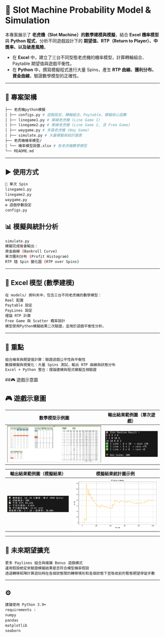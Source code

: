 # 🎰 Slot Machine Probability Model & Simulation

本專案展示了 **老虎機（Slot Machine）的數學建模與模擬**，結合 **Excel 機率模型** 與 **Python 程式**，分析不同遊戲設計下的 **期望值、RTP（Return to Player）、中獎率、以及破產風險**。  

- 在 **Excel** 中，建立了三台不同型態老虎機的機率模型，計算轉輪組合、Paytable 期望值與遊戲平衡性。  
- 在 **Python** 中，撰寫模擬程式進行大量 Spins，產生 **RTP 曲線、獲利分布、資金曲線**，驗證數學模型的正確性。   

---

## 📂 專案架構
```bash
├── 老虎機python模擬
│ ├── configs.py # 遊戲設定、轉輪組合、Paytable、模擬核心函數
│ ├── linegame1.py # 單線老虎機 (Line Game 1)
│ ├── linegame2.py # 單線老虎機 (Line Game 2, 含 Free Game)
│ ├── waygame.py # 多路老虎機 (Way Game)
│ ├── simulate.py # 大量模擬與統計圖表
├── 老虎機機率模型/
│ └── 機率模型設置.xlsx # 各老虎機數學模型
└── README.md
```

---

## ▶️ 使用方式
```bash
🎲 單次 Spin
linegame1.py
linegame2.py
waygame.py
⚙️ 遊戲參數設定
configs.py

```

## 📊 模擬與統計分析
```bash
simulate.py
模擬完成後會輸出：
資金曲線 (Bankroll Curve)
單次獲利分布 (Profit Histogram)
RTP 隨 Spin 變化圖 (RTP over Spins)
```
---

## 🧮 Excel 模型 (數學建模)
```bash
在 models/ 資料夾中，包含三台不同老虎機的數學模型：
Reel 配置
Paytable 設定
PayLines 設定
理論 RTP 計算
Free Game 與 Scatter 概率設計
模型使用Python模擬結果二次驗證，並用於遊戲平衡性分析。
```
---

## 🚀 重點
```bash
組合機率與期望值計算：驗證遊戲公平性與平衡性
數據模擬與視覺化：大量 Spins 測試，輸出 RTP 曲線與狀態分布
Excel + Python 整合：理論建模與程式模擬互相驗證
```

##🎮 遊戲示意圖
## 🎮 遊戲示意圖  

| 數學模型示例圖 | 輸出結果範例圖（單次遊戲） |
|----------------|-----------------------------|
| ![數學模型示例圖](images/linegame2_main.png) | ![輸出結果範例圖（單次遊戲）](images/waygame.jpg) |

| 輸出結果範例圖（模擬結果） | 模擬結果統計圖示例 |
|----------------------------|---------------------|
| ![輸出結果範例圖（模擬結果）](images/simulations.jpg) | ![模擬結果統計圖示例](images/RPT~Spin.png) |




---

## 📌 未來期望擴充
```
更多 Paylines 組合與複雜 Bonus 遊戲模式
運用假設檢定來驗證模擬結果是否符合模型機率假設
透過轉移矩陣計算遊玩時在各個狀態間的轉移情形和各個狀態下至吸收前的暫態期望停留步數
```
---

## ⚙️ 
```bash
建議使用 Python 3.9+  
requirements : 
numpy
pandas
matplotlib
seaborn
```



